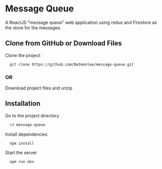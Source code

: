 # Message Queue

A ReactJS "message queue" web application using redux and Firestore as the store for the messages.

## Clone from GitHub or Download Files

Clone the project

```bash
  git clone https://github.com/Natmonlee/message-queue.git
```

### OR

Download project files and unzip

## Installation

Go to the project directory

```bash
  cd message-queue
```

Install dependencies

```bash
  npm install
```

Start the server

```bash
  npm run dev
```
